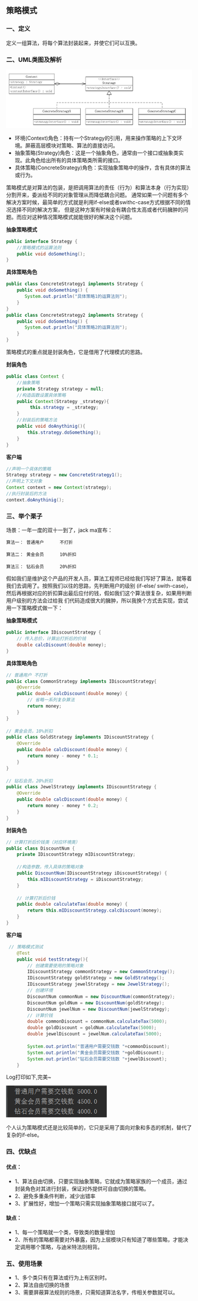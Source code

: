 ## 策略模式
### 一、定义
定义一组算法，将每个算法封装起来，并使它们可以互换。
### 二、UML类图及解析
![](https://github.com/qiaoyhh/DesignPatternsEexample/blob/master/app/src/main/res/mipmap-xhdpi/strategy_uml.png)

- 环境(Context)角色：持有一个Strategy的引用，用来操作策略的上下文环境。屏蔽高层模块对策略、算法的直接访问。
- 抽象策略(Strategy)角色：这是一个抽象角色，通常由一个接口或抽象类实现。此角色给出所有的具体策略类所需的接口。
- 具体策略(ConcreteStrategy)角色：实现抽象策略中的操作，含有具体的算法或行为。

策略模式是对算法的包装，是把调用算法的责任（行为）和算法本身（行为实现）分割开来，委派给不同的对象管理从而降低耦合问题。
通常如果一个问题有多个解决方案时候，最简单的方式就是利用if-else或者swithc-case方式根据不同的情况选择不同的解决方案，
但是这种方案有时候会有耦合性太高或者代码臃肿的问题。而应对这种情况策略模式就能很好的解决这个问题。

**抽象策略模式**
```java
public interface Strategy {
    //策略模式的运算法则
    public void doSomething();
}
```
**具体策略角色**
```java
public class ConcreteStrategy1 implements Strategy {
    public void doSomething() {
       System.out.println("具体策略1的运算法则");
    }
}
public class ConcreteStrategy2 implements Strategy {
    public void doSomething() {
       System.out.println("具体策略2的运算法则");
    }
}
```
策略模式的重点就是封装角色，它是借用了代理模式的思路。

**封装角色**
```java
public class Context {
    //抽象策略
    private Strategy strategy = null;
    //构造函数设置具体策略
    public Context(Strategy _strategy){
         this.strategy = _strategy;
    }
    //封装后的策略方法
    public void doAnythinig(){
        this.strategy.doSomething();
    }
}
```
**客户端**
```java
//声明一个具体的策略
Strategy strategy = new ConcreteStrategy1();
//声明上下文对象
Context context = new Context(strategy);
//执行封装后的方法
context.doAnythinig();
```
### 三、举个栗子
场景：一年一度的双十一到了，jack ma宣布：

    算法一： 普通用户      不打折
    
    算法二： 黄金会员      10%折扣 
    
    算法三： 钻石会员      20%折扣
假如我们是维护这个产品的开发人员，算法工程师已经给我们写好了算法，就等着我们去调用了。按照我们以往的思路，先判断用户的级别
(if-else/ swith-case)，然后再根据对应的折扣算出最后应付的钱，假如我们这个算法很复杂，如果用判断用户级别的方法会过给我
们代码造成很大的臃肿，所以我换个方式去实现，尝试用一下策略模式做一下：

**抽象策略模式**
```java
public interface IDiscountStrategy {
    // 传入总价，计算出打折后的价钱
    double calcDiscount(double money);
}
```
**具体策略角色**
```java
// 普通用户 不打折
public class CommonStrategy implements IDiscountStrategy{
    @Override
    public double calcDiscount(double money) {
        // 省略一系列复杂算法
        return money;
    }
}

// 黄金会员，10%折扣
public class GoldStrategy implements IDiscountStrategy {
    @Override
    public double calcDiscount(double money) {
        return money - money * 0.1;
    }
}

// 钻石会员，20%折扣
public class JewelStrategy implements IDiscountStrategy {
    @Override
    public double calcDiscount(double money) {
        return money - money * 0.2;
    }
}
```
**封装角色**
```java
// 计算打折后价钱类（对应环境类）
public class DiscountNum {
    private IDiscountStrategy mIDiscountStrategy;

    //构造参数，传入具体的策略对象
    public DiscountNum(IDiscountStrategy iDiscountStrategy) {
        this.mIDiscountStrategy = iDiscountStrategy;
    }

    // 计算打折后价钱
    public double calculateTax(double money) {
        return this.mIDiscountStrategy.calcDiscount(money);
    }
}
```
**客户端**
```java
 // 策略模式测试
    @Test
    public void testStrategy(){
        // 创建需要使用的策略对象
        IDiscountStrategy commonStrategy = new CommonStrategy();
        IDiscountStrategy goldStrategy = new GoldStrategy();
        IDiscountStrategy jewelStrategy = new JewelStrategy();
        // 创建环境
        DiscountNum commonNum = new DiscountNum(commonStrategy);
        DiscountNum goldNum = new DiscountNum(goldStrategy);
        DiscountNum jewelNum = new DiscountNum(jewelStrategy);
        // 计算价钱
        double commonDiscount = commonNum.calculateTax(5000);
        double goldDiscount = goldNum.calculateTax(5000);
        double jewelDiscount = jewelNum.calculateTax(5000);

        System.out.println("普通用户需要交钱数 "+commonDiscount);
        System.out.println("黄金会员需要交钱数 "+goldDiscount);
        System.out.println("钻石会员需要交钱数 "+jewelDiscount);
    }
```
Log打印如下,完美~

![](https://github.com/qiaoyhh/DesignPatternsEexample/blob/master/app/src/main/res/mipmap-xhdpi/strategy_log.png)

个人认为策略模式还是比较简单的，它只是采用了面向对象和多态的机制，替代了复杂的if-else。

### 四、优缺点
#### 优点：
- 1、算法自由切换，只要实现抽象策略，它就成为策略家族的一个成员，通过封装角色对其进行封装，保证对外提供可自由切换的策略。
- 2、避免多重条件判断，减少出错率
- 3、扩展性好，增加一个策略只需实现抽象策略接口就可以了。
#### 缺点：
- 1、每一个策略就一个类，导致类的数量增加
- 2、所有的策略都需要对外暴露，因为上层模块只有知道了哪些策略，才能决定调用哪个策略，与迪米特法则相背。

### 五、使用场景
- 1、多个类只有在算法或行为上有区别时。
- 2、算法自由切换的场景
- 3、需要屏蔽算法规则的场景，只需知道算法名字，传相关参数就可以。